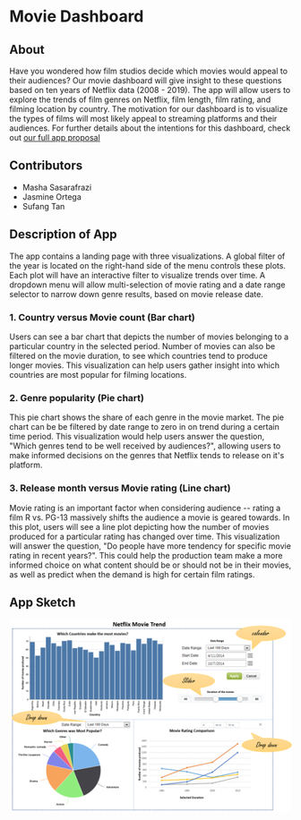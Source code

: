 # Movie Dashboard

## About

Have you wondered how film studios decide which movies would appeal to their audiences? Our movie dashboard will give insight to these questions based on ten years of Netflix data (2008 - 2019). The app will allow users to explore the trends of film genres on Netflix, film length, film rating, and filming location by country. The motivation for our dashboard is to visualize the types of films will most likely appeal to streaming platforms and their audiences. For further details about the intentions for this dashboard, check out [our full app proposal](https://github.com/UBC-MDS/movie_dashboard/blob/main/Proposal.md)

## Contributors
- Masha Sasarafrazi
- Jasmine Ortega
- Sufang Tan

## Description of App
The app contains a landing page with three visualizations. A global filter of the year is located on the right-hand side of the menu controls these plots. Each plot will have an interactive filter to visualize trends over time. A dropdown menu will allow multi-selection of movie rating and a date range selector to narrow down genre results, based on movie release date.

### 1. Country versus Movie count (Bar chart)

Users can see a bar chart that depicts the number of movies belonging to a particular country in the selected period. Number of movies can also be filtered on the movie duration, to see which countries tend to produce longer movies. This visualization can help users gather insight into which countries are most popular for filming locations. 

### 2. Genre popularity (Pie chart)

This pie chart shows the share of each genre in the movie market. The pie chart can be be filtered by date range to zero in on trend during a certain time period. This visualization would help users answer the question, "Which genres tend to be well received by audiences?", allowing users to make informed decisions on the genres that Netflix tends to release on it's platform. 

### 3. Release month versus Movie rating (Line chart)

Movie rating is an important factor when considering audience -- rating a film R vs. PG-13 massively shifts the audience a movie is geared towards. In this plot, users will see a line plot depicting how the number of movies produced for a particular rating has changed over time. This visualization will answer the question, "Do people have more tendency for specific movie rating in recent years?". This could help the production team make a more informed choice on what content should be or should not be in their movies, as well as predict when the demand is high for certain film ratings. 

## App Sketch

![sketch of the app](image/sketch.png "App Sketch")
